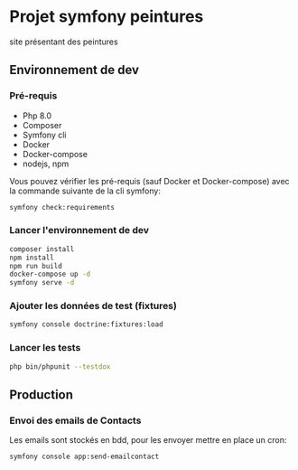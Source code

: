 # Projet symfony peintures
site présentant des peintures
## Environnement de dev
### Pré-requis
- Php 8.0
- Composer
- Symfony cli
- Docker
- Docker-compose
- nodejs, npm

Vous pouvez vérifier les pré-requis (sauf Docker et Docker-compose) avec la commande suivante de la cli symfony:
```bash
symfony check:requirements
```
### Lancer l'environnement de dev

```bash
composer install
npm install
npm run build
docker-compose up -d
symfony serve -d
```
### Ajouter les données de test (fixtures)

```bash
symfony console doctrine:fixtures:load
```
### Lancer les tests
```bash
php bin/phpunit --testdox 
```
## Production
### Envoi des emails de Contacts
Les emails sont stockés en bdd, pour les envoyer mettre en place un cron:
```bash
symfony console app:send-emailcontact
```